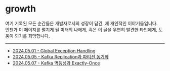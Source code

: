 # growth
여기 기록된 모든 순간들은 개발자로서의 성장이 담긴, 제 개인적인 이야기들입니다.<br>
언젠가 이 페이지를 펼치게 될 미래의 나에게, 혹은 이 글을 우연히 발견한 타인에게, 도움이 되기를 희망합니다.

---

- [2024.05.01 - Global Exception Handling](https://github.com/topyheun/growth/blob/main/2024.05.01%20-%20Global%20Exception%20Handling.md)
- [2024.05.05 - Kafka Replication과 파티션 동기화](https://github.com/topyheun/growth/blob/main/2024.05.05%20-%20Kafka%20Replication%EA%B3%BC%20%ED%8C%8C%ED%8B%B0%EC%85%98%20%EB%8F%99%EA%B8%B0%ED%99%94.md)
- [2024.05.07 - Kafka 멱등성과 Exactly-Once](https://github.com/topyheun/growth/blob/main/growth/2024.05.07%20-%20Kafka%20%EB%A9%B1%EB%93%B1%EC%84%B1%EA%B3%BC%20Exactly-Once.md)